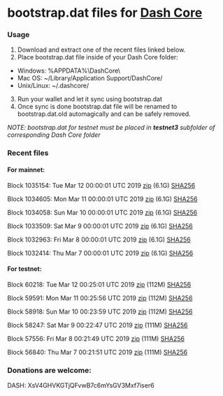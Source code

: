 # bootstrap.dat files for [Dash Core](https://www.dash.org)

### Usage

1. Download and extract one of the recent files linked below.
2. Place bootstrap.dat file inside of your Dash Core folder:
 - Windows: %APPDATA%\DashCore\
 - Mac OS: ~/Library/Application Support/DashCore/
 - Unix/Linux: ~/.dashcore/
3. Run your wallet and let it sync using bootstrap.dat
4. Once sync is done bootstrap.dat file will be renamed to bootstrap.dat.old automagically and can be safely removed.

_NOTE: bootstrap.dat for testnet must be placed in **testnet3** subfolder of corresponding Dash Core folder_

### Recent files

#### For mainnet:

Block 1035154: Tue Mar 12 00:00:01 UTC 2019 [zip](https://dash-bootstrap.ams3.digitaloceanspaces.com/mainnet/2019-03-12/bootstrap.dat.zip) (6.1G) [SHA256](https://dash-bootstrap.ams3.digitaloceanspaces.com/mainnet/2019-03-12/sha256.txt)

Block 1034605: Mon Mar 11 00:00:01 UTC 2019 [zip](https://dash-bootstrap.ams3.digitaloceanspaces.com/mainnet/2019-03-11/bootstrap.dat.zip) (6.1G) [SHA256](https://dash-bootstrap.ams3.digitaloceanspaces.com/mainnet/2019-03-11/sha256.txt)

Block 1034058: Sun Mar 10 00:00:01 UTC 2019 [zip](https://dash-bootstrap.ams3.digitaloceanspaces.com/mainnet/2019-03-10/bootstrap.dat.zip) (6.1G) [SHA256](https://dash-bootstrap.ams3.digitaloceanspaces.com/mainnet/2019-03-10/sha256.txt)

Block 1033509: Sat Mar  9 00:00:01 UTC 2019 [zip](https://dash-bootstrap.ams3.digitaloceanspaces.com/mainnet/2019-03-09/bootstrap.dat.zip) (6.1G) [SHA256](https://dash-bootstrap.ams3.digitaloceanspaces.com/mainnet/2019-03-09/sha256.txt)

Block 1032963: Fri Mar  8 00:00:01 UTC 2019 [zip](https://dash-bootstrap.ams3.digitaloceanspaces.com/mainnet/2019-03-08/bootstrap.dat.zip) (6.1G) [SHA256](https://dash-bootstrap.ams3.digitaloceanspaces.com/mainnet/2019-03-08/sha256.txt)

Block 1032414: Thu Mar  7 00:00:01 UTC 2019 [zip](https://dash-bootstrap.ams3.digitaloceanspaces.com/mainnet/2019-03-07/bootstrap.dat.zip) (6.1G) [SHA256](https://dash-bootstrap.ams3.digitaloceanspaces.com/mainnet/2019-03-07/sha256.txt)


#### For testnet:

Block 60218: Tue Mar 12 00:25:01 UTC 2019 [zip](https://dash-bootstrap.ams3.digitaloceanspaces.com/testnet/2019-03-12/bootstrap.dat.zip) (112M) [SHA256](https://dash-bootstrap.ams3.digitaloceanspaces.com/testnet/2019-03-12/sha256.txt)

Block 59591: Mon Mar 11 00:25:56 UTC 2019 [zip](https://dash-bootstrap.ams3.digitaloceanspaces.com/testnet/2019-03-11/bootstrap.dat.zip) (112M) [SHA256](https://dash-bootstrap.ams3.digitaloceanspaces.com/testnet/2019-03-11/sha256.txt)

Block 58918: Sun Mar 10 00:23:59 UTC 2019 [zip](https://dash-bootstrap.ams3.digitaloceanspaces.com/testnet/2019-03-10/bootstrap.dat.zip) (112M) [SHA256](https://dash-bootstrap.ams3.digitaloceanspaces.com/testnet/2019-03-10/sha256.txt)

Block 58247: Sat Mar  9 00:22:47 UTC 2019 [zip](https://dash-bootstrap.ams3.digitaloceanspaces.com/testnet/2019-03-09/bootstrap.dat.zip) (111M) [SHA256](https://dash-bootstrap.ams3.digitaloceanspaces.com/testnet/2019-03-09/sha256.txt)

Block 57556: Fri Mar  8 00:21:49 UTC 2019 [zip](https://dash-bootstrap.ams3.digitaloceanspaces.com/testnet/2019-03-08/bootstrap.dat.zip) (111M) [SHA256](https://dash-bootstrap.ams3.digitaloceanspaces.com/testnet/2019-03-08/sha256.txt)

Block 56840: Thu Mar  7 00:21:51 UTC 2019 [zip](https://dash-bootstrap.ams3.digitaloceanspaces.com/testnet/2019-03-07/bootstrap.dat.zip) (111M) [SHA256](https://dash-bootstrap.ams3.digitaloceanspaces.com/testnet/2019-03-07/sha256.txt)


### Donations are welcome:

DASH: XsV4GHVKGTjQFvwB7c6mYsGV3Mxf7iser6

